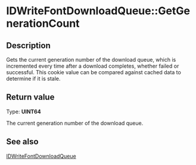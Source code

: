 # IDWriteFontDownloadQueue::GetGenerationCount

## Description

Gets the current generation number of the download queue, which is incremented
every time after a download completes, whether failed or successful. This cookie
value can be compared against cached data to determine if it is stale.

## Return value

Type: **UINT64**

The current generation number of the download queue.

## See also

[IDWriteFontDownloadQueue](https://learn.microsoft.com/windows/win32/api/dwrite_3/nn-dwrite_3-idwritefontdownloadqueue)